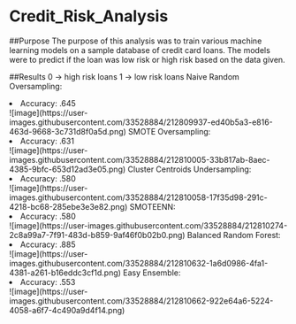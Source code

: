 # Credit_Risk_Analysis

##Purpose
The purpose of this analysis was to train various machine learning models on a sample database of credit card loans.
The models were to predict if the loan was low risk or high risk based on the data given.

##Results
0 -> high risk loans
1 -> low risk loans
Naive Random Oversampling:
<li>Accuracy: .645 </br>
![image](https://user-images.githubusercontent.com/33528884/212809937-ed40b5a3-e816-463d-9668-3c731d8f0a5d.png)
SMOTE Oversampling:
<li>Accuracy: .631 </br>
![image](https://user-images.githubusercontent.com/33528884/212810005-33b817ab-8aec-4385-9bfc-653d12ad3e05.png)
Cluster Centroids Undersampling:
<li>Accuracy: .580 </br>
![image](https://user-images.githubusercontent.com/33528884/212810058-17f35d98-291c-4218-bc68-285ebe3e3e82.png)
SMOTEENN: 
<li>Accuracy: .580 </br>
![image](https://user-images.githubusercontent.com/33528884/212810274-2c8a99a7-7f91-483d-b859-9af46f0b02b0.png)
Balanced Random Forest:
<li>Accuracy: .885 </br>
![image](https://user-images.githubusercontent.com/33528884/212810632-1a6d0986-4fa1-4381-a261-b16eddc3cf1d.png)
Easy Ensemble:
<li>Accuracy: .553 </br>
![image](https://user-images.githubusercontent.com/33528884/212810662-922e64a6-5224-4058-a6f7-4c490a9d4f14.png)
